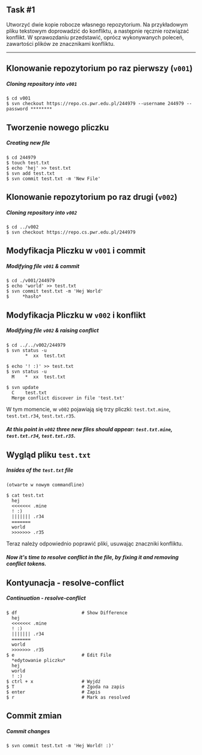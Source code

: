 ## Task #1
Utworzyć dwie kopie robocze własnego repozytorium. Na przykładowym pliku tekstowym doprowadzić do konfliktu, a następnie ręcznie rozwiązać konflikt.
W sprawozdaniu przedstawić, oprócz wykonywanych poleceń, zawartości plików ze znacznikami konfliktu.

___

## Klonowanie repozytorium po raz pierwszy (`v001`)
##### Cloning repository into `v001`
```console
$ cd v001
$ svn checkout https://repo.cs.pwr.edu.pl/244979 --username 244979 --password ********
```

## Tworzenie nowego pliczku
##### Creating new file
```console
$ cd 244979
$ touch test.txt
$ echo 'hej' >> test.txt
$ svn add test.txt
$ svn commit test.txt -m 'New File'
```

## Klonowanie repozytorium po raz drugi (`v002`)
##### Cloning repository into `v002`
```console
$ cd ../v002
$ svn checkout https://repo.cs.pwr.edu.pl/244979
```

## Modyfikacja Pliczku w `v001` i commit
##### Modifying file `v001` & commit
```console
$ cd ./v001/244979
$ echo 'world' >> test.txt
$ svn commit test.txt -m 'Hej World'
$     *hasło*
```

## Modyfikacja Pliczku w `v002` i konflikt
##### Modifying file `v002` & raising conflict
```console
$ cd ../../v002/244979
$ svn status -u
       *  xx  test.txt

$ echo '! :)' >> test.txt
$ svn status -u
  M    *  xx  test.txt

$ svn update
  C    test.txt
  Merge conflict discover in file 'test.txt'
```

W tym momencie, w `v002` pojawiają się trzy pliczki: `test.txt.mine`, `test.txt.r34`, `test.txt.r35`.
##### At this point in `v002` three new files should appear: `test.txt.mine`, `test.txt.r34`, `test.txt.r35`.

## Wygląd pliku `test.txt`
##### Insides of the `test.txt` file
```console
(otwarte w nowym commandline)

$ cat test.txt
  hej
  <<<<<<< .mine
  ! :)
  ||||||| .r34
  =======
  world
  >>>>>>> .r35
```

Teraz należy odpowiednio poprawić pliki, usuwając znaczniki konfliktu.
##### Now it's time to resolve conflict in the file, by fixing it and removing conflict tokens.

## Kontyunacja - resolve-conflict
##### Continuation - resolve-conflict
```console
$ df                        # Show Difference
  hej
  <<<<<<< .mine
  ! :)
  ||||||| .r34
  =======
  world
  >>>>>>> .r35
$ e                         # Edit File
  *edytowanie pliczku*
  hej
  world
  ! :)
$ ctrl + x                  # Wyjdź
$ T                         # Zgoda na zapis
$ enter                     # Zapis
$ r                         # Mark as resolved
```

## Commit zmian
##### Commit changes
```console
$ svn commit test.txt -m 'Hej World! :)'
```